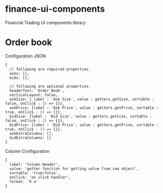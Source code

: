 # finance-ui-components
Financial Trading UI components library

# Order book

Configuration JSON

    {
      // following are required properties.
      asks: [],
      bids: [],

      // following are optional properties.
      headerText: 'Order Book',
      verticalLayout: false,
      askSize: { label : 'Ask Size', value : getters.getSize, sortable : false, onClick : () => {}},
      askPrice: {label : 'Ask Price', value : getters.getPrice, sortable : true, onClick : () => {}},
      bidSize: {label : 'Bid Size', value : getters.getSize, sortable : false, onClick : () => {}},
      bidPrice: {label : 'Bid Price', value : getters.getPrice, sortable : true, onClick : () => {}},
      askExtraColumns: [],
      bidExtraColumns: []
    }

Column Configuration

    {
      label: 'Column Header',
      value: 'getter function for getting value from row object',
      sortable: 'true/false',
      onClick: 'on click handler',
      format: '0 a'
    }